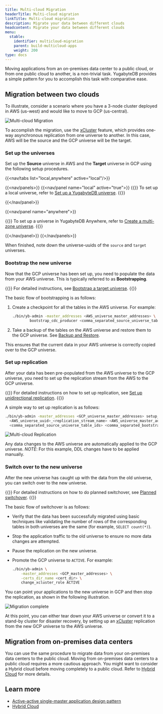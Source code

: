 ```yaml
---
title: Multi-cloud Migration
headerTitle: Multi-cloud migration
linkTitle: Multi-cloud migration
description: Migrate your data between different clouds
headcontent: Migrate your data between different clouds
menu:
  stable:
    identifier: multicloud-migration
    parent: build-multicloud-apps
    weight: 200
type: docs
---
```


Moving applications from an on-premises data center to a public cloud, or from one public cloud to another, is a non-trivial task. YugabyteDB provides a simple pattern for you to accomplish this task with comparative ease.

## Migration between two clouds

To illustrate, consider a scenario where you have a 3-node cluster deployed in AWS (us-west) and would like to move to GCP (us-central).

![Multi-cloud Migration](/images/develop/multicloud/multicloud-migration-goal.png)

To accomplish the migration, use the [xCluster](../../../architecture/docdb-replication/async-replication/) feature, which provides one-way asynchronous replication from one universe to another. In this case, AWS will be the source and the GCP universe will be the target.

### Set up the universes

Set up the **Source** universe in AWS and the **Target** universe in GCP using the following setup procedures.

<!-- begin: nav tabs -->
{{<nav/tabs list="local,anywhere" active="local"/>}}

{{<nav/panels>}}
{{<nav/panel name="local" active="true">}}
{{<note>}}
To set up a local universe, refer to <a href="../../../explore/#set-up-yugabytedb-universe">Set up a YugabyteDB universe</a>.
{{</note>}}

<!-- END: local cluster setup instructions -->
{{</nav/panel>}}
<!-- xCluster not currently supported in YBM
{{<nav/panel name="cloud">}} {{<setup/cloud>}} {{</nav/panel>}}
-->
{{<nav/panel name="anywhere">}}

{{<note>}}
To set up a universe in YugabyteDB Anywhere, refer to [Create a multi-zone universe](../../../yugabyte-platform/create-deployments/create-universe-multi-zone/).
{{</note>}}

<!-- END: YBA cluster setup instructions -->
{{</nav/panel>}}
{{</nav/panels>}}
<!-- end: nav tabs -->

When finished, note down the universe-uuids of the `source` and `target` universes.

### Bootstrap the new universe

Now that the GCP universe has been set up, you need to populate the data from your AWS universe. This is typically referred to as **Bootstrapping**.

{{<tip title="More Details">}}
For detailed instructions, see [Bootstrap a target universe](../../../deploy/multi-dc/async-replication/#bootstrap-a-target-universe).
{{</tip>}}

The basic flow of bootstrapping is as follows:

1. Create a checkpoint for all the tables in the AWS universe. For example:

    ```bash
    ./bin/yb-admin -master_addresses <AWS_universe_master_addresses> \
            bootstrap_cdc_producer <comma_separated_source_universe_table_ids>
    ```

1. Take a backup of the tables on the AWS universe and restore them to the GCP universe. See [Backup and Restore](../../../manage/backup-restore/).

This ensures that the current data in your AWS universe is correctly copied over to the GCP universe.

### Set up replication

After your data has been pre-populated from the AWS universe to the GCP universe, you need to set up the replication stream from the AWS to the GCP universe.

{{<tip title="More Details">}}
For detailed instructions on how to set up replication, see [Set up unidirectional replication](../../../deploy/multi-dc/async-replication/#set-up-unidirectional-replication).
{{</tip>}}

A simple way to set up replication is as follows:

```bash
./bin/yb-admin -master_addresses <GCP_universe_master_addresses> setup_universe_replication \
  <AWS_universe_uuid>_<replication_stream_name> <AWS_universe_master_addresses> \
  <comma_separated_source_universe_table_ids> <comma_separated_bootstrap_ids>
```

![Multi-cloud Replication](/images/develop/multicloud/multicloud-migration-replication.png)

Any data changes to the AWS universe are automatically applied to the GCP universe. _NOTE_: For this example, DDL changes have to be applied manually.

### Switch over to the new universe

After the new universe has caught up with the data from the old universe, you can switch over to the new universe.

{{<tip title="More Details">}}
For detailed instructions on how to do planned switchover, see [Planned switchover](../../../deploy/multi-dc/async-replication-transactional/#switchover-planned-failover).
{{</tip>}}

The basic flow of switchover is as follows:

- Verify that the data has been successfully migrated using basic techniques like validating the number of rows of the corresponding tables in both universes are the same (for example, `SELECT count(*)`).
- Stop the application traffic to the old universe to ensure no more data changes are attempted.
- Pause the replication on the new universe.
- Promote the GCP universe to `ACTIVE`. For example:

  ```bash
  ./bin/yb-admin \
      -master_addresses <GCP_master_addresses> \
      -certs_dir_name <cert_dir> \
      change_xcluster_role ACTIVE
  ```

You can point your applications to the new universe in GCP and then stop the replication, as shown in the following illustration.

![Migration complete](/images/develop/multicloud/multicloud-migration-complete.png)

At this point, you can either tear down your AWS universe or convert it to a stand-by cluster for disaster recovery, by setting up an [xCluster](../../../architecture/docdb-replication/async-replication/) replication from the new GCP universe to the AWS universe.

## Migration from on-premises data centers

You can use the same procedure to migrate data from your on-premises data centers to the public cloud. Moving from on-premises data centers to a public cloud requires a more cautious approach. You might want to consider a Hybrid cloud before moving completely to a public cloud. Refer to [Hybrid Cloud](../hybrid-cloud) for more details.

## Learn more

- [Active-active single-master application design pattern](../../../develop/build-global-apps/active-active-single-master/)
- [Hybrid Cloud](../hybrid-cloud)
